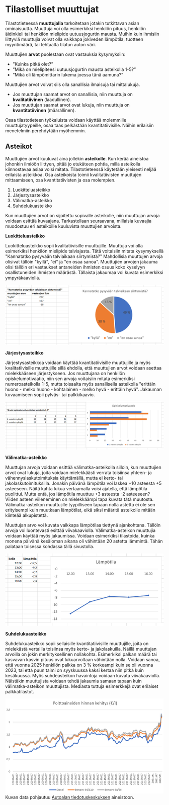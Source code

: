 # Tilastolliset muuttujat

Tilastotieteessä **muuttujalla** tarkoitetaan jotakin tutkittavan asian ominaisuutta. Muuttuja voi olla esimerkiksi henkilön pituus, henkilön äidinkieli tai henkilön mielipide uutuusjogurtin mausta. Muihin kuin ihmisiin liittyviä muuttujia voivat olla vaikkapa jokiveden lämpötila, tuotteen myyntimäärä, tai tehtaalta tilatun auton väri.

Muuttujien **arvot** puolestaan ovat vastauksia kysymyksiin: 
- ”Kuinka pitkä olet?”
- ”Mikä on mielipiteesi uutuusjogurtin mausta asteikolla 1-5?”
- ”Mikä oli lämpömittarin lukema joessa tänä aamuna?”

Muuttujien arvot voivat siis olla sanallisia ilmaisuja tai mittalukuja. 
- Jos muuttujan saamat arvot on sanallisia, niin muuttuja on **kvalitatiivinen** (laadullinen).
- Jos muuttujan saamat arvot ovat lukuja, niin muuttuja on **kvantitatiivinen** (määrällinen).

Osaa tilastotieteen työkaluista voidaan käyttää molemmille muuttujatyypeille, osaa taas pelkästään kvantitatiivisille. Näihin erilaisiin menetelmiin perehdytään myöhemmin.

## Asteikot

Muuttujien arvot kuuluvat aina jollekin **asteikolle**. Kun kerää aineistoa johonkin ilmiöön liittyen, pitää jo etukäteen pohtia, millä asteikolla kiinnostavaa asiaa voisi mitata. Tilastotieteessä käytetään yleisesti neljää erilaista asteikkoa. Osa asteikoista toimii kvalitatiivisten muuttujen mittaamiseen, osa kvantitatiivisten ja osa molempien. 

1. Luokitteluasteikko 
2. Järjestysasteikko
3. Välimatka-asteikko
4. Suhdelukuasteikko

Kun muuttujien arvot on sijoitettu sopivalle asteikolle, niin muuttujan arvoja voidaan esittää kuvaajana. Tarkastellaan seuraavana, millaisia kuvaajia muodostuu eri asteikoille kuuluvista muuttujien arvoista.

**Luokitteluasteikko**

Luokitteluasteikko sopii kvalitatiivisille muuttujille. Muuttuja voi olla esimerkiksi henkilön mielipide talviajasta. Tätä voitaisiin mitata kysymyksellä "Kannatatko pysyvään talviaikaan siirtymistä?" Mahdollisia muuttujen arvoja olisivat tällöin "kyllä", "ei" ja "en osaa sanoa". Muuttujien arvojen jakauma olisi tällöin eri vastaukset antaneiden ihmisten osuus koko kyselyyn osallistuneiden ihmisten määrästä. Tällaista jakaumaa voi kuvata esimerkiksi ympyräkaaviolla.

![Ympyräkaavio](ympyrakaavio.png "Ympyräkaavio")

**Järjestysasteikko**

Järjestysasteikkoa voidaan käyttää kvantitatiivisille muuttujille ja myös kvalitatiivisille muuttujille sillä ehdolla, että muuttujien arvot voidaan asettaa mielekkääseen järjestykseen. Jos muuttujana on henkilön opiskelumotivaatio, niin sen arvoja voitaisiin mitata esimerkiksi numeroasteikolla 1-5, mutta toisaalta myös sanallisella asteikolla "erittäin huono - melko huono - kohtalainen - melko hyvä - erittäin hyvä". Jakauman kuvaamiseen sopii pylväs- tai palkkikaavio. 

![Palkkikaavio](palkkikaavio.png "Palkkikaavio")

**Välimatka-asteikko**

Muuttujan arvoja voidaan esittää välimatka-asteikolla silloin, kun muuttujien arvot ovat lukuja, joita voidaan mielekkäästi verrata toisiinsa yhteen- ja vähennyslaskutoimituksia käyttämällä, mutta ei kerto- tai jakolaskutoimituksilla. Jonakin päivänä lämpötila voi laskea +10 asteesta +5 asteeseen. Näitä kahta lukua vertaamalla voisi ajatella, että lämpötila puolittui. Mutta entä, jos lämpötila muuttuu +3 asteesta -2 asteeseen? Viiden asteen viileneminen on mielekkäämpi tapa kuvata tätä muutosta. Välimatka-asteikon muuttujille tyypilliseen tapaan nolla astetta ei ole sen erityisempi kuin muutkaan lämpötilat, eikä siksi määritä asteikolle mitään kiinteää alkupistettä. 

Muuttujan arvo voi kuvata vaikkapa lämpötilaa tiettynä ajankohtana. Tällöin arvoja voi luontevasti esittää viivakaaviolla. Välimatka-asteikon muuttujia voidaan käyttää myös jakaumissa. Voidaan esimerkiksi tilastoida, kuinka monena päivänä kesäloman aikana oli vähintään 20 astetta lämmintä. Tähän palataan toisessa kohdassa tällä sivustolla. 

![Viivakaavio, esim. 1](viivakaavio1.png "Viivakaavio, esim. 1")

**Suhdelukuasteikko**

Suhdelukuasteikko sopii sellaisille kvantitatiivisille muuttujille, joita on mielekästä vertailla toisiinsa myös kerto- ja jakolaskuilla. Näillä muuttujan arvoilla on jokin merkityksellinen nollakohta. Esimerkiksi palkan määrä tai kasvavan kasvin pituus ovat lukuarvoltaan vähintään nolla. Voidaan sanoa, että vuonna 2025 henkilön palkka on 3 % korkeampi kuin se oli vuonna 2023, tai että puun taimi on syyskuussa kaksi kertaa niin pitkä kuin kesäkuussa. Myös suhdeasteikon havaintoja voidaan kuvata viivakaaviolla. Näistäkin muuttujista voidaan tehdä jakaumia samaan tapaan kuin välimatka-asteikon muuttujista. Mediasta tuttuja esimerkkejä ovat erilaiset palkkatilastot.

![Viivakaavio, esim. 2](viivakaavio2.png "Viivakaavio, esim. 2")
Kuvan data pohjautuu [Autoalan tiedotuskeskuksen](https://www.aut.fi/tilastot/verotus_hintakehitys_ja_liikennemenot/bensiinin_ja_dieselin_hintakehitys) aineistoon.
